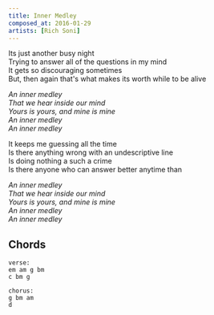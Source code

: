 ```yaml
---
title: Inner Medley
composed_at: 2016-01-29
artists: [Rich Soni]
---
```


Its just another busy night  
Trying to answer all of the questions in my mind  
It gets so discouraging sometimes  
But, then again that's what makes its worth while to be alive  

*An inner medley*  
*That we hear inside our mind*  
*Yours is yours, and mine is mine*  
*An inner medley*  
*An inner medley*  

It keeps me guessing all the time  
Is there anything wrong with an undescriptive line  
Is doing nothing a such a crime  
Is there anyone who can answer better anytime than  

*An inner medley*  
*That we hear inside our mind*  
*Yours is yours, and mine is mine*  
*An inner medley*  
*An inner medley*  

## Chords

```
verse:
em am g bm
c bm g

chorus:
g bm am
d
```
